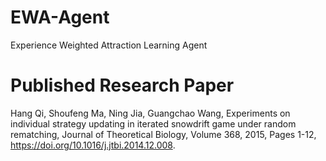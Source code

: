 # EWA-Agent
Experience Weighted Attraction Learning Agent
# Published Research Paper
Hang Qi, Shoufeng Ma, Ning Jia, Guangchao Wang,
Experiments on individual strategy updating in iterated snowdrift game under random rematching,
Journal of Theoretical Biology,
Volume 368, 2015, Pages 1-12,
https://doi.org/10.1016/j.jtbi.2014.12.008.

